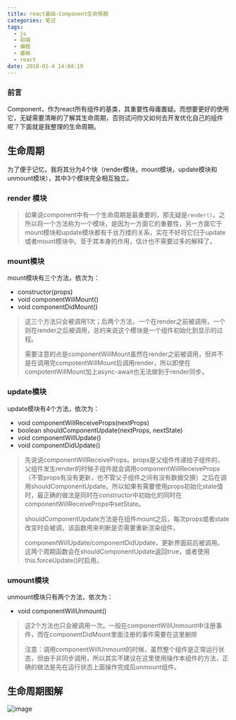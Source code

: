 ```yaml
---
title: react基础-Component生命周期
categories: 笔记
tags:
  - js
  - 前端
  - 编程
  - 基础
  - react
date: 2018-01-4 14:04:19
---
```

### 前言
Component，作为react所有组件的基类，其重要性毋庸置疑。而想要更好的使用它，无疑需要清晰的了解其生命周期，否则试问你又如何去开发优化自己的组件呢？下面就是我整理的生命周期。
<!-- more-->
## 生命周期
为了便于记忆，我将其分为4个块（render模块，mount模块，update模块和unmount模块），其中3个模块完全相互独立。
### render 模块
>如果说component中有一个生命周期是最重要的，那无疑是`render()`。之所以将一个方法称为一个模块，是因为一方面它的重要性，另一方面它于mount模块和update模块都有千丝万缕的关系，实在不好将它归于update或者mount模块中。至于其本身的作用，估计也不需要过多的解释了。
>

### mount模块
mount模块有三个方法，依次为：
- constructor(props)
- void componentWillMount()
- void componentDidMount()

>这三个方法只会被调用1次；后两个方法，一个在render之前被调用，一个则在render之后被调用，总的来说这个模块是一个组件初始化到显示的过程。
>
>需要注意的点是componentWillMount虽然在render之前被调用，但并不是在调用完compotentWillMount后调用render，所以即使在compotentWillMount加上async-await也无法做到于render同步。 
>

### update模块
update模块有4个方法，依次为：
- void componentWillReceiveProps(nextProps)
- boolean shouldComponentUpdate(nextProps, nextState)
- void componentWillUpdate()
- void componentDidUpdate()

>先说说componentWillReceiveProps。props是父组件传递给子组件的，父组件发生render的时候子组件就会调用componentWillReceiveProps（不管props有没有更新，也不管父子组件之间有没有数据交换）之后在调用shouldComponentUpdate。所以如果有需要使用props初始化state值时，最正确的做法是同时在constructor中初始化的同时在componentWillReceiveProps中setState。
>
>shouldComponentUpdate方法是在组件mount之后，每次props或者state改变时会被调，该函数用来判断是否需要重新渲染组件。
>
>componentWillUpdate/componentDidUpdate，更新界面前后被调用。这两个周期函数会在shouldComponentUpdate返回true，或者使用this.forceUpdate()时启用。
>

### umount模块
unmount模块只有两个方法，依次为：
- void componentWillUnmount()

>这2个方法也只会被调用一次。一般在componentWillUnmount中注册事件，而在componentDidMount里面注册的事件需要在这里删除
>
>注意：调用componentWillUnmount的时候，虽然整个组件是正常运行状态，但由于非同步调用，所以其实不建议在这里使用操作本组件的方法，正确的做法是先在运行状态上面操作完成后unmount组件。
>

## 生命周期图解
![image](/images/react_lifecycle.png)

